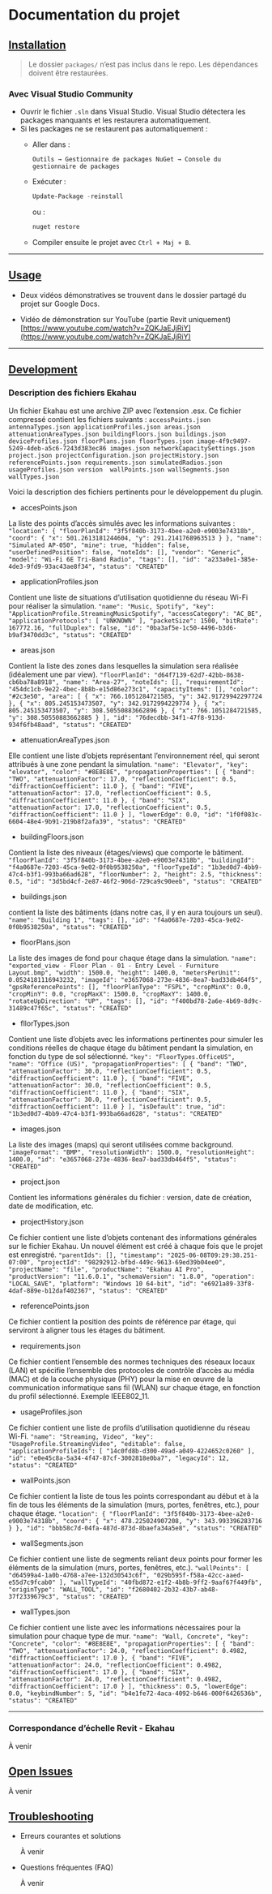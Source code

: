 # Documentation du projet

## <u>Installation</u>

> Le dossier `packages/` n’est pas inclus dans le repo. Les dépendances doivent être restaurées.

### Avec Visual Studio Community

- Ouvrir le fichier `.sln` dans Visual Studio. Visual Studio détectera les packages manquants et les restaurera automatiquement.
- Si les packages ne se restaurent pas automatiquement :
    - Aller dans :
        ```
        Outils → Gestionnaire de packages NuGet → Console du gestionnaire de packages
        ```
    - Exécuter :

        ```powershell
        Update-Package -reinstall
        ```

        ou :

        ```powershell
        nuget restore
        ```

    - Compiler ensuite le projet avec `Ctrl + Maj + B`.

---

## <u>Usage</u>

- Deux vidéos démonstratives se trouvent dans le dossier partagé du projet sur Google Docs.

- Vidéo de démonstration sur YouTube (partie Revit uniquement) [https://www.youtube.com/watch?v=ZQKJaEJjRiY](https://www.youtube.com/watch?v=ZQKJaEJjRiY)


---

## <u>Development</u>

### Description des fichiers Ekahau

Un fichier Ekahau est une archive ZIP avec l’extension .esx. Ce fichier compressé contient les fichiers suivants :
    ```
    accessPoints.json
    antennaTypes.json
    applicationProfiles.json
    areas.json
    attenuationAreaTypes.json
    buildingFloors.json
    buildings.json
    deviceProfiles.json
    floorPlans.json
    floorTypes.json
    image-4f9c9497-5249-4deb-a5c6-7243d383ec86
    images.json
    networkCapacitySettings.json
    project.json
    projectConfiguration.json
    projectHistory.json
    referencePoints.json
    requirements.json
    simulatedRadios.json
    usageProfiles.json
    version 
    wallPoints.json
    wallSegments.json
    wallTypes.json
    ```

Voici la description des fichiers pertinents pour le développement du plugin.

- accesPoints.json

La liste des points d’accès simulés avec les informations suivantes :
    ```
    "location": {
        "floorPlanId": "3f5f840b-3173-4bee-a2e0-e9003e74318b",
        "coord": {
          "x": 501.2613181244604,
          "y": 291.2141768963513
        }
      },
      "name": "Simulated AP-050",
      "mine": true,
      "hidden": false,
      "userDefinedPosition": false,
      "noteIds": [],
      "vendor": "Generic",
      "model": "Wi-Fi 6E Tri-Band Radio",
      "tags": [],
      "id": "a233a0e1-385e-4de3-9fd9-93ac43ae8f34",
      "status": "CREATED"
    ```

- applicationProfiles.json

Contient une liste de situations d’utilisation quotidienne du réseau Wi-Fi pour réaliser la simulation.
    ```
    "name": "Music, Spotify",
      "key": "ApplicationProfile.StreamingMusicSpotify",
      "accessCategory": "AC_BE",
      "applicationProtocols": [
        "UNKNOWN"
      ],
      "packetSize": 1500,
      "bitRate": 167772.16,
      "fullDuplex": false,
      "id": "0ba3af5e-1c50-4496-b3d6-b9af3470dd3c",
      "status": "CREATED"
    ```

- areas.json

Contient la liste des zones dans lesquelles la simulation sera réalisée (idéalement une par view).
    ```
    "floorPlanId": "d64f7139-62d7-42bb-8638-cb6ba78a8918",
      "name": "Area-27",
      "noteIds": [],
      "requirementId": "454dc1cb-9e22-4bec-8b8b-e15d86e273c1",
      "capacityItems": [],
      "color": "#2c3e50",
      "area": [
        {
          "x": 766.1051284721585,
          "y": 342.91729942297724
        },
        {
          "x": 805.245153473507,
          "y": 342.9172994229774
        },
        {
          "x": 805.245153473507,
          "y": 308.50550883662896
        },
        {
          "x": 766.1051284721585,
          "y": 308.50550883662885
        }
      ],
      "id": "76decdbb-34f1-47f8-913d-934f6fb48aad",
      "status": "CREATED"
    ```

- attenuationAreaTypes.json

Elle contient une liste d’objets représentant l’environnement réel, qui seront attribués à une zone pendant la simulation.
    ```
    "name": "Elevator",
      "key": "elevator",
      "color": "#8E8E8E",
      "propagationProperties": [
        {
          "band": "TWO",
          "attenuationFactor": 17.0,
          "reflectionCoefficient": 0.5,
          "diffractionCoefficient": 11.0
        },
        {
          "band": "FIVE",
          "attenuationFactor": 17.0,
          "reflectionCoefficient": 0.5,
          "diffractionCoefficient": 11.0
        },
        {
          "band": "SIX",
          "attenuationFactor": 17.0,
          "reflectionCoefficient": 0.5,
          "diffractionCoefficient": 11.0
        }
      ],
      "lowerEdge": 0.0,
      "id": "1f0f083c-6604-48e4-9b91-219b8f2afa39",
      "status": "CREATED"
    ```

- buildingFloors.json

Contient la liste des niveaux (étages/views) que comporte le bâtiment.
    ```
    "floorPlanId": "3f5f840b-3173-4bee-a2e0-e9003e74318b",
      "buildingId": "f4a0687e-7203-45ca-9e02-0f0b9538250a",
      "floorTypeId": "1b3ed0d7-4bb9-47c4-b3f1-993ba66ad628",
      "floorNumber": 2,
      "height": 2.5,
      "thickness": 0.5,
      "id": "3d5bd4cf-2e87-46f2-906d-729ca9c90eeb",
      "status": "CREATED"
    ```

- buildings.json

contient la liste des bâtiments (dans notre cas, il y en aura toujours un seul).
    ```
    "name": "Building 1",
      "tags": [],
      "id": "f4a0687e-7203-45ca-9e02-0f0b9538250a",
      "status": "CREATED"
    ```

- floorPlans.json

La liste des images de fond pour chaque étage dans la simulation.
    ```
     "name": "exported_view - Floor Plan - 01 - Entry Level - Furniture Layout.bmp",
      "width": 1500.0,
      "height": 1400.0,
      "metersPerUnit": 0.0524181116943232,
      "imageId": "e3657068-273e-4836-8ea7-bad33db464f5",
      "gpsReferencePoints": [],
      "floorPlanType": "FSPL",
      "cropMinX": 0.0,
      "cropMinY": 0.0,
      "cropMaxX": 1500.0,
      "cropMaxY": 1400.0,
      "rotateUpDirection": "UP",
      "tags": [],
      "id": "f400bd78-2a6e-4b69-8d9c-31489c47f65c",
      "status": "CREATED"
    ```

- fllorTypes.json

Contient une liste d’objets avec les informations pertinentes pour simuler les conditions réelles de chaque étage du bâtiment pendant la simulation, en fonction du type de sol sélectionné.
    ```
    "key": "FloorTypes.OfficeUS",
      "name": "Office (US)",
      "propagationProperties": [
        {
          "band": "TWO",
          "attenuationFactor": 30.0,
          "reflectionCoefficient": 0.5,
          "diffractionCoefficient": 11.0
        },
        {
          "band": "FIVE",
          "attenuationFactor": 30.0,
          "reflectionCoefficient": 0.5,
          "diffractionCoefficient": 11.0
        },
        {
          "band": "SIX",
          "attenuationFactor": 30.0,
          "reflectionCoefficient": 0.5,
          "diffractionCoefficient": 11.0
        }
      ],
      "isDefault": true,
      "id": "1b3ed0d7-4bb9-47c4-b3f1-993ba66ad628",
      "status": "CREATED"
    ```

- images.json

La liste des images (maps) qui seront utilisées comme background.
    ```
    "imageFormat": "BMP",
      "resolutionWidth": 1500.0,
      "resolutionHeight": 1400.0,
      "id": "e3657068-273e-4836-8ea7-bad33db464f5",
      "status": "CREATED"
    ```

- project.json

Contient les informations générales du fichier : version, date de création, date de modification, etc.

- projectHistory.json

Ce fichier contient une liste d’objets contenant des informations générales sur le fichier Ekahau. Un nouvel élément est créé à chaque fois que le projet est enregistré.
    ```
    "parentIds": [],
      "timestamp": "2025-06-08T09:29:38.251-07:00",
      "projectId": "98292912-bfbd-449c-9613-69ed39b04ee0",
      "projectName": "file",
      "productName": "Ekahau AI Pro",
      "productVersion": "11.6.0.1",
      "schemaVersion": "1.8.0",
      "operation": "LOCAL_SAVE",
      "platform": "Windows 10 64-bit",
      "id": "e6921a89-33f8-4daf-889e-b12daf402367",
      "status": "CREATED"
    ```

- referencePoints.json

Ce fichier contient la position des points de référence par étage, qui serviront à aligner tous les étages du bâtiment.

- requirements.json

Ce fichier contient l’ensemble des normes techniques des réseaux locaux (LAN) et spécifie l’ensemble des protocoles de contrôle d’accès au média (MAC) et de la couche physique (PHY) pour la mise en œuvre de la communication informatique sans fil (WLAN) sur chaque étage, en fonction du profil sélectionné. Exemple IEEE802_11.

- usageProfiles.json

Ce fichier contient une liste de profils d’utilisation quotidienne du réseau Wi-Fi.
    ```
     "name": "Streaming, Video",
      "key": "UsageProfile.StreamingVideo",
      "editable": false,
      "applicationProfileIds": [
        "14c0fd8b-d300-49ad-a049-4224652c0260"
      ],
      "id": "e0e45c8a-5a34-4f47-87cf-3002818e0ba7",
      "legacyId": 12,
      "status": "CREATED"
    ```

- wallPoints.json

Ce fichier contient la liste de tous les points correspondant au début et à la fin de tous les éléments de la simulation (murs, portes, fenêtres, etc.), pour chaque étage.
    ```
    "location": {
        "floorPlanId": "3f5f840b-3173-4bee-a2e0-e9003e74318b",
        "coord": {
          "x": 478.225024907208,
          "y": 343.993396283716
        }
      },
      "id": "bbb58c7d-04fa-487d-873d-8baefa34a5e8",
      "status": "CREATED"
    ```

- wallSegments.json

Ce fichier contient une liste de segments reliant deux points pour former les éléments de la simulation (murs, portes, fenêtres, etc.).
    ```
    "wallPoints": [
        "d64599a4-1a0b-4768-a7ee-132d30543c6f",
        "029b595f-f58a-42cc-aaed-e55d7c9fcab0"
      ],
      "wallTypeId": "40fbd872-e1f2-4b8b-9ff2-9aaf67f449fb",
      "originType": "WALL_TOOL",
      "id": "f2680402-2b32-43b7-ab48-37f2339679c3",
      "status": "CREATED"
    ```

- wallTypes.json

Ce fichier contient une liste avec les informations nécessaires pour la simulation pour chaque type de mur.
    ```
    "name": "Wall, Concrete",
      "key": "Concrete",
      "color": "#8E8E8E",
      "propagationProperties": [
        {
          "band": "TWO",
          "attenuationFactor": 24.0,
          "reflectionCoefficient": 0.4982,
          "diffractionCoefficient": 17.0
        },
        {
          "band": "FIVE",
          "attenuationFactor": 24.0,
          "reflectionCoefficient": 0.4982,
          "diffractionCoefficient": 17.0
        },
        {
          "band": "SIX",
          "attenuationFactor": 24.0,
          "reflectionCoefficient": 0.4982,
          "diffractionCoefficient": 17.0
        }
      ],
      "thickness": 0.5,
      "lowerEdge": 0.0,
      "keybindNumber": 5,
      "id": "b4e1fe72-4aca-4092-b646-000f6426536b",
      "status": "CREATED"
    ```

<!-- - Structure du code -->

---

### Correspondance d’échelle Revit - Ekahau

À venir

## <u>Open Issues</u>

À venir

## <u>Troubleshooting</u>

- Erreurs courantes et solutions

    À venir

- Questions fréquentes (FAQ)

    À venir
